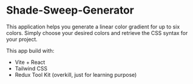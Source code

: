 # Shade-Sweep-Generator

This application helps you generate a linear color gradient for up to six colors. Simply choose your desired colors and retrieve the CSS syntax for your project.

This app build with:
- Vite + React
- Tailwind CSS
- Redux Tool Kit (overkill, just for learning purpose)
